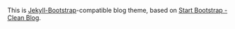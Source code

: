 This is [Jekyll-Bootstrap](http://jekyllbootstrap.com)-compatible blog theme, based on [Start Bootstrap - Clean Blog](https://github.com/BlackrockDigital/startbootstrap-clean-blog).